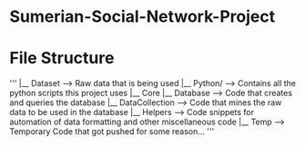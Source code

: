 # Sumerian-Social-Network-Project

# File Structure
''' 
|__ Dataset --> Raw data that is being used
|__ Python/ --> Contains all the python scripts this project uses
        |__ Core
                |__ Database --> Code that creates and queries the database
                |__ DataCollection --> Code that mines the raw data to be used in the database
        |__ Helpers --> Code snippets for automation of data formatting and other miscellaneous code
        |__ Temp --> Temporary Code that got pushed for some reason...
'''